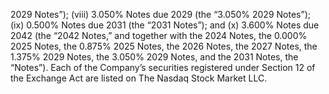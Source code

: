2029 Notes”); (viii) 3.050% Notes due 2029 (the “3.050% 2029 Notes”); (ix) 0.500% Notes due 2031 (the “2031
Notes”); and (x) 3.600% Notes due 2042 (the “2042 Notes,” and together with the 2024 Notes, the 0.000% 2025
Notes, the 0.875% 2025 Notes, the 2026 Notes, the 2027 Notes, the 1.375% 2029 Notes, the 3.050% 2029 Notes,
and the 2031 Notes, the “Notes”). Each of the Company’s securities registered under Section 12 of the Exchange Act
are listed on The Nasdaq Stock Market LLC.